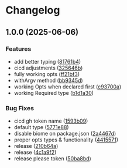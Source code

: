 # Changelog

## 1.0.0 (2025-06-06)


### Features

* add better typing ([81761b4](https://github.com/dabrowskif/simplecli/commit/81761b423c76c701e05c6b212368ed152bdb293f))
* cicd adjustments ([325646b](https://github.com/dabrowskif/simplecli/commit/325646bba0058785b9b4eda0170f114b63af58ab))
* fully working opts ([ff21bf3](https://github.com/dabrowskif/simplecli/commit/ff21bf3ddc0e0f4ec4db3e630c79f4d8b45313b9))
* withArgv method ([bb9345d](https://github.com/dabrowskif/simplecli/commit/bb9345dc6f94b26b6c4238117252608cfbb91f61))
* working Opts when declared first ([c93700a](https://github.com/dabrowskif/simplecli/commit/c93700a8356f2e7553b7c45dae8028e426896ae2))
* working Required type ([b1d1a30](https://github.com/dabrowskif/simplecli/commit/b1d1a301c9777fd63422cc23cafd89de3644bef2))


### Bug Fixes

* cicd gh token name ([1593b09](https://github.com/dabrowskif/simplecli/commit/1593b09dc15f468b559ec98b9aeed607df5d1db7))
* default type ([5771e88](https://github.com/dabrowskif/simplecli/commit/5771e883ebffe992d8017310f0c329d79ea42ac0))
* disable biome on package.json ([2a4467d](https://github.com/dabrowskif/simplecli/commit/2a4467da6df0ca6ab8c3d7f1729c4567e2527004))
* proper opts types & functionality ([4415571](https://github.com/dabrowskif/simplecli/commit/4415571630c9e861eeafdc3be461c6eb84ff8ddf))
* release ([210b64a](https://github.com/dabrowskif/simplecli/commit/210b64acd864f1cbc1801ac134cc50a3b8673405))
* release ([4c1a9f2](https://github.com/dabrowskif/simplecli/commit/4c1a9f23bd28a30e20d5703d1ecaedc85efb159d))
* release please token ([50ba8bd](https://github.com/dabrowskif/simplecli/commit/50ba8bd07c0b9274e80fad06dd9710f91408b608))
